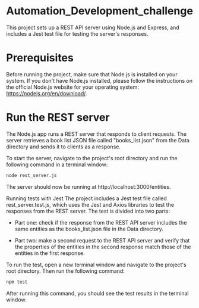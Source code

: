 # Automation_Development_challenge

This project sets up a REST API server using Node.js and Express, and includes a Jest test file for testing the server's responses.

# Prerequisites

Before running the project, make sure that Node.js is installed on your system. If you don't have Node.js installed, please follow the instructions on the official Node.js website for your operating system: https://nodejs.org/en/download/.

# Run the REST server

The Node.js app runs a REST server that responds to client requests. The server retrieves a book list JSON file called "books_list.json" from the Data directory and sends it to clients as a response.

To start the server, navigate to the project's root directory and run the following command in a terminal window:

```sh
node rest_server.js
```
The server should now be running at http://localhost:3000/entities.


Running tests with Jest
The project includes a Jest test file called rest_server.test.js, which uses the Jest and Axios libraries to test the responses from the REST server. The test is divided into two parts:

* Part one: check if the response from the REST API server includes the same entities as the books_list.json file in the Data directory.

* Part two: make a second request to the REST API server and verify that the properties of the entities in the second response match those of the entities in the first response.

To run the test, open a new terminal window and navigate to the project's root directory. Then run the following command:

```sh
npm test
```
After running this command, you should see the test results in the terminal window.


